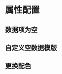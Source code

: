 # 属性配置

## 数据项为空

<vuep template="#emptyData" :options="{ theme: 'vue', lineNumbers: false }"></vuep>

<script v-pre type="text/x-template" id="emptyData">
<template>
  <ve-line-chart :data="chartData" :empty-text="emptyText" />
</template>

<script>
 module.exports = {
    created () {
      this.chartData = {}
      this.emptyText = '空数据'
    }
  }
</script>

## 自定义空数据模版

<vuep template="#emptyTemp" :options="{ theme: 'vue', lineNumbers: false }"></vuep>

<script v-pre type="text/x-template" id="emptyTemp">
<template>
  <ve-line-chart :data="chartData">
    <div style="position: absolute; top: 50%; left: 50%; transform: translate(-50%, -50%);">
      <span>让数据飞一会儿</span>
    </div>
  </ve-line-chart>
</template>

<script>
 module.exports = {
    created () {
      this.chartData = {}
    }
  }
</script>

## 更换配色

<vuep template="#changeColor" :options="{ theme: 'vue', lineNumbers: false }"></vuep>

<script v-pre type="text/x-template" id="changeColor">
<template>
  <ve-pie-chart :data="chartData" :color="color" />
</template>

<script>
 module.exports = {
    created () {
      this.chartData = {
        dimensions: {
          name: '渠道',
          data: ['APP', 'PC', 'M端', '微信', '手Q', '小程序']
        },
        measures: [{
          name: 'PV',
          data: [40000, 27800, 22000, 20200, 15600, 13600]
        }]
      }
      this.color = [
        '#207722',
        '#68b133',
        '#a9de83',
        '#f63629',
        '#f66258',
        '#ffc0af'
      ]
    }
  }
</script>

